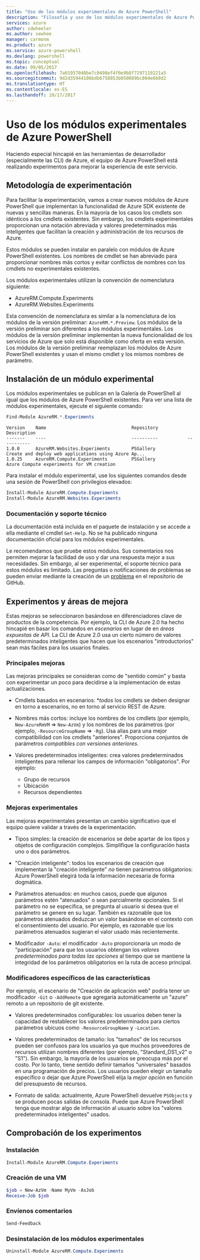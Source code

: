 ```yaml
---
title: "Uso de los módulos experimentales de Azure PowerShell"
description: "Filosofía y uso de los módulos experimentales de Azure PowerShell."
services: azure
author: sdwheeler
ms.author: sewhee
manager: carmonm
ms.product: azure
ms.service: azure-powershell
ms.devlang: powershell
ms.topic: conceptual
ms.date: 09/05/2017
ms.openlocfilehash: 7a01957040be7c0498ef4f0e9b8f7297119221a5
ms.sourcegitcommit: 9d2d35944106bdb6758853b050089bc804e6b9d2
ms.translationtype: HT
ms.contentlocale: es-ES
ms.lasthandoff: 10/17/2017
---
```

# <a name="using-experimental-azure-powershell-modules"></a>Uso de los módulos experimentales de Azure PowerShell

Haciendo especial hincapié en las herramientas de desarrollador (especialmente las CLI) de Azure, el equipo de Azure PowerShell está realizando experimentos para mejorar la experiencia de este servicio.

## <a name="experimentation-methodology"></a>Metodología de experimentación

Para facilitar la experimentación, vamos a crear nuevos módulos de Azure PowerShell que implementan la funcionalidad de Azure SDK existente de nuevas y sencillas maneras. En la mayoría de los casos los cmdlets son idénticos a los cmdlets existentes. Sin embargo, los cmdlets experimentales proporcionan una notación abreviada y valores predeterminados más inteligentes que facilitan la creación y administración de los recursos de Azure.

Estos módulos se pueden instalar en paralelo con módulos de Azure PowerShell existentes. Los nombres de cmdlet se han abreviado para proporcionar nombres más cortos y evitar conflictos de nombres con los cmdlets no experimentales existentes.

Los módulos experimentales utilizan la convención de nomenclatura siguiente:

- AzureRM.Compute.Experiments
- AzureRM.Websites.Experiments

Esta convención de nomenclatura es similar a la nomenclatura de los módulos de la versión preliminar: `AzureRM.*.Preview`. Los módulos de la versión preliminar son diferentes a los módulos experimentales. Los módulos de la versión preliminar implementan la nueva funcionalidad de los servicios de Azure que solo está disponible como oferta en esta versión. Los módulos de la versión preliminar reemplazan los módulos de Azure PowerShell existentes y usan el mismo cmdlet y los mismos nombres de parámetro.

## <a name="how-to-install-an-experimental-module"></a>Instalación de un módulo experimental

Los módulos experimentales se publican en la Galería de PowerShell al igual que los módulos de Azure PowerShell existentes. Para ver una lista de módulos experimentales, ejecute el siguiente comando:

```powershell
Find-Module AzureRM.*.Experiments
```

```Output
Version    Name                                Repository           Description
-------    ----                                ----------           -----------
1.0.0      AzureRM.Websites.Experiments        PSGallery            Create and deploy web applications using Azure Ap...
1.0.25     AzureRM.Compute.Experiments         PSGallery            Azure Compute experiments for VM creation
```

Para instalar el módulo experimental, use los siguientes comandos desde una sesión de PowerShell con privilegios elevados:

```powershell
Install-Module AzureRM.Compute.Experiments
Install-Module AzureRM.Websites.Experiments
```

### <a name="documentation-and-support"></a>Documentación y soporte técnico

La documentación está incluida en el paquete de instalación y se accede a ella mediante el cmdlet `Get-Help`. No se ha publicado ninguna documentación oficial para los módulos experimentales.

Le recomendamos que pruebe estos módulos. Sus comentarios nos permiten mejorar la facilidad de uso y dar una respuesta mejor a sus necesidades. Sin embargo, al ser experimental, el soporte técnico para estos módulos es limitado. Las preguntas o notificaciones de problemas se pueden enviar mediante la creación de un [problema](https://github.com/Azure/azure-powershell/issues) en el repositorio de GitHub.

## <a name="experiments-and-areas-of-improvement"></a>Experimentos y áreas de mejora

Estas mejoras se seleccionaron basándose en diferenciadores clave de productos de la competencia. Por ejemplo, la CLI de Azure 2.0 ha hecho hincapié en basar los comandos en _escenarios_ en lugar de en _áreas expuestas de API_.
La CLI de Azure 2.0 usa un cierto número de valores predeterminados inteligentes que hacen que los escenarios "introductorios" sean más fáciles para los usuarios finales.

### <a name="core-improvements"></a>Principales mejoras

Las mejoras principales se consideran como de "sentido común" y basta con experimentar un poco para decidirse a la implementación de estas actualizaciones.

- Cmdlets basados en escenarios: **todos* los cmdlets se deben designar en torno a escenarios, no en torno al servicio REST de Azure.

- Nombres más cortos: incluye los nombres de los cmdlets (por ejemplo, `New-AzureRmVM` => `New-AzVm`) y los nombres de los parámetros (por ejemplo, `-ResourceGroupName` => `-Rg`). Usa alias para una mejor compatibilidad con los cmdlets "anteriores". Proporciona conjuntos de parámetros _compatibles con versiones anteriores_.

- Valores predeterminados inteligentes: crea valores predeterminados inteligentes para rellenar los campos de información "obligatorios". Por ejemplo:
  - Grupo de recursos
  - Ubicación
  - Recursos dependientes

### <a name="experimental-improvements"></a>Mejoras experimentales

Las mejoras experimentales presentan un cambio significativo que el equipo quiere validar a través de la experimentación.

- Tipos simples: la creación de escenarios se debe apartar de los tipos y objetos de configuración complejos. Simplifique la configuración hasta uno o dos parámetros.

- "Creación inteligente": todos los escenarios de creación que implementan la "creación inteligente" _no_ tienen parámetros obligatorios: Azure PowerShell elegirá toda la información necesaria de forma dogmática.

- Parámetros atenuados: en muchos casos, puede que algunos parámetros estén "atenuados" o sean parcialmente opcionales. Si el parámetro no se especifica, se pregunta al usuario si desea que el parámetro se genere en su lugar. También es razonable que los parámetros atenuados deduzcan un valor basándose en el contexto con el consentimiento del usuario.
  Por ejemplo, es razonable que los parámetros atenuados sugieran el valor usado más recientemente.

- Modificador `-Auto`: el modificador `-Auto` proporcionaría un modo de "participación" para que los usuarios obtengan los _valores predeterminados para todas las opciones_ al tiempo que se mantiene la integridad de los parámetros obligatorios en la ruta de acceso principal.

### <a name="feature-specific-switches"></a>Modificadores específicos de las características

Por ejemplo, el escenario de "Creación de aplicación web" podría tener un modificador `-Git` o `-AddRemote` que agregaría automáticamente un "azure" remoto a un repositorio de git existente.

- Valores predeterminados configurables: los usuarios deben tener la capacidad de restablecer los valores predeterminados para ciertos parámetros ubicuos como `-ResourceGroupName` y `-Location`.

- Valores predeterminados de tamaño: los "tamaños" de los recursos pueden ser confusos para los usuarios ya que muchos proveedores de recursos utilizan nombres diferentes (por ejemplo, "Standard\_DS1\_v2" o "S1"). Sin embargo, la mayoría de los usuarios se preocupa más por el costo. Por lo tanto, tiene sentido definir tamaños "universales" basados en una programación de precios. Los usuarios pueden elegir un tamaño específico o dejar que Azure PowerShell elija la _mejor opción_ en función del presupuesto de recursos.

- Formato de salida: actualmente, Azure PowerShell devuelve `PSObject`s y se producen pocas salidas de consola. Puede que Azure PowerShell tenga que mostrar algo de información al usuario sobre los "valores predeterminados inteligentes" usados.

## <a name="try-using-the-experiments"></a>Comprobación de los experimentos

### <a name="install"></a>Instalación

```powershell
Install-Module AzureRM.Compute.Experiments
```

### <a name="create-a-vm"></a>Creación de una VM

```powershell
$job = New-AzVm -Name MyVm -AsJob
Receive-Job $job
```

### <a name="send-us-feedback"></a>Envíenos comentarios

```powershell
Send-Feedback
```

### <a name="uninstall-the-experimental-modules"></a>Desinstalación de los módulos experimentales

```powershell
Uninstall-Module AzureRM.Compute.Experiments
```